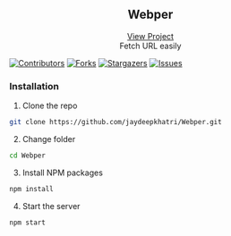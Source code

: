 

<h2 align="center">Webper</h2>
<p align="center">
    <a href="https://webper.netlify.app/">View Project</a><br/>
    Fetch URL easily
</p>
<p align="center">

[![Contributors](https://img.shields.io/github/contributors/jaydeepkhatri/Webper.svg?style=for-the-badge)](https://github.com/jaydeepkhatri/Webper/graphs/contributors)
[![Forks](https://img.shields.io/github/forks/jaydeepkhatri/Webper.svg?style=for-the-badge)](https://github.com/jaydeepkhatri/Webper/network/members)
[![Stargazers](https://img.shields.io/github/stars/jaydeepkhatri/Webper.svg?style=for-the-badge)](https://github.com/jaydeepkhatri/Webper/stargazers)
[![Issues](https://img.shields.io/github/issues/jaydeepkhatri/Webper.svg?style=for-the-badge)](https://github.com/jaydeepkhatri/Webper/issues)

</p>

### Installation

1. Clone the repo
```sh
git clone https://github.com/jaydeepkhatri/Webper.git
```
2. Change folder
```sh
cd Webper
```
3. Install NPM packages
```sh
npm install
```
4. Start the server
```sh
npm start
```